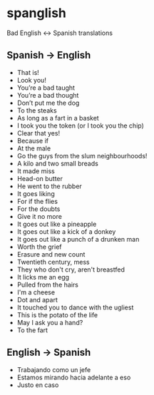 # spanglish
Bad English &lt;-> Spanish translations

## Spanish -> English

- That is!
- Look you!
- You’re a bad taught
- You’re a bad thought
- Don’t put me the dog
- To the steaks
- As long as a fart in a basket
- I took you the token (or I took you the chip)
- Clear that yes!
- Because if
- At the male
- Go the guys from the slum neighbourhoods!
- A kilo and two small breads
- It made miss
- Head-on butter
- He went to the rubber
- It goes liking
- For if the flies
- For the doubts
- Give it no more
- It goes out like a pineapple
- It goes out like a kick of a donkey
- It goes out like a punch of a drunken man
- Worth the grief
- Erasure and new count
- Twentieth century, mess
- They who don't cry, aren't breastfed
- It licks me an egg
- Pulled from the hairs
- I'm a cheese
- Dot and apart
- It touched you to dance with the ugliest
- This is the potato of the life
- May I ask you a hand?
- To the fart

## English -> Spanish

- Trabajando como un jefe
- Estamos mirando hacia adelante a eso
- Justo en caso
